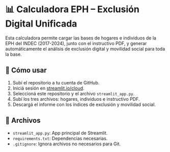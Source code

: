 # 📊 Calculadora EPH – Exclusión Digital Unificada

Esta calculadora permite cargar las bases de hogares e individuos de la EPH del INDEC (2017-2024), junto con el instructivo PDF, y generar automáticamente el análisis de exclusión digital y movilidad social para toda la base.

## 🚀 Cómo usar

1. Subí el repositorio a tu cuenta de GitHub.
2. Iniciá sesión en [streamlit.io/cloud](https://streamlit.io/cloud).
3. Seleccioná este repositorio y el archivo `streamlit_app.py`.
4. Subí los tres archivos: hogares, individuos e instructivo PDF.
5. Descargá el informe con los índices de exclusión y movilidad social.

## 📁 Archivos

- `streamlit_app.py`: App principal de Streamlit.
- `requirements.txt`: Dependencias necesarias.
- `.gitignore`: Ignora archivos no necesarios para Git.
